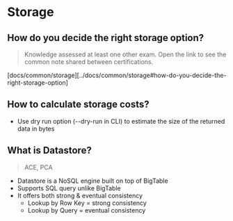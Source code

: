# Storage

## How do you decide the right storage option?
> Knowledge assessed at least one other exam. Open the link to see the common note shared between certifications.

[docs/common/storage][../docs/common/storage#how-do-you-decide-the-right-storage-option]

## How to calculate storage costs?
 - Use dry run option (--dry-run in CLI) to estimate the size of the returned data in bytes

## What is Datastore?
> ACE, PCA
 - Datastore is a NoSQL engine built on top of BigTable
 - Supports SQL query unlike BigTable
 - It offers both strong & eventual consistency
   - Lookup by Row Key = strong consistency
   - Lookup by Query = eventual consistency
